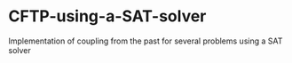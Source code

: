 # CFTP-using-a-SAT-solver
Implementation of coupling from the past for several problems using a SAT solver
